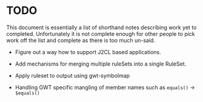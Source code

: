 # TODO

This document is essentially a list of shorthand notes describing work yet to completed.
Unfortunately it is not complete enough for other people to pick work off the list and
complete as there is too much un-said.

* Figure out a way how to support J2CL based applications.

* Add mechanisms for merging multiple ruleSets into a single RuleSet.

* Apply ruleset to output using gwt-symbolmap

* Handling GWT specific mangling of member names such as `equals()` -> `$equals()`
